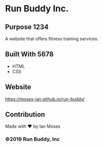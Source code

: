 # Run Buddy Inc.

## Purpose 1234
A website that offers fitness training services.

## Built With 5678
* HTML
* CSS

## Website
https://moses-ian.github.io/run-buddy/

## Contribution
Made with ❤️ by Ian Moses

### ©️2019 Run Buddy, Inc 
